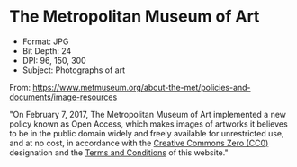 # The Metropolitan Museum of Art 

* Format: JPG
* Bit Depth: 24
* DPI: 96, 150, 300
* Subject: Photographs of art

From: https://www.metmuseum.org/about-the-met/policies-and-documents/image-resources

"On February 7, 2017, The Metropolitan Museum of Art implemented a new policy known as Open Access, which makes images of artworks it believes to be in the public domain widely and freely available for unrestricted use, and at no cost, in accordance with the [Creative Commons Zero (CC0)](https://creativecommons.org/publicdomain/zero/1.0/) designation and the [Terms and Conditions](https://www.metmuseum.org/information/terms-and-conditions) of this website."
